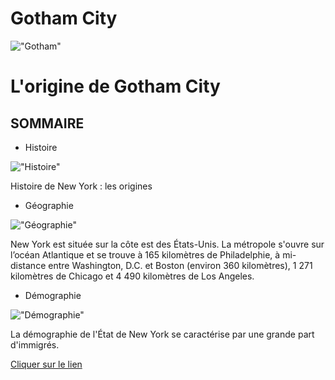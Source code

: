 # Gotham City
!["Gotham"](https://www.urban-comics.com/wp-content/uploads/2020/07/batmansilence2.jpg)
# L'origine de Gotham City
## SOMMAIRE
* Histoire
 
!["Histoire"](https://media.istockphoto.com/photos/manhattan-panorama-with-its-skyscrapers-illuminated-at-dusk-new-york-picture-id538811669?k=20&m=538811669&s=612x612&w=0&h=eDwERbQq92ePDacY78TtXCutwppItxxYKRvEh57h5Gs=)

Histoire de New York : les origines
* Géographie

!["Géographie"](https://media.istockphoto.com/photos/downtown-manhattan-new-york-picture-id156328091?s=612x612)

 New York est située sur la côte est des États-Unis. La métropole s'ouvre sur l’océan Atlantique et se trouve à 165 kilomètres de Philadelphie, à mi-distance entre Washington, D.C. et Boston (environ 360 kilomètres), 1 271 kilomètres de Chicago et 4 490 kilomètres de Los Angeles.
* Démographie
 
!["Démographie"](https://media.istockphoto.com/photos/times-square-picture-id523538287?s=612x612)

La démographie de l'État de New York se caractérise par une grande part d'immigrés.

[Cliquer sur le lien](https://jsuprice.github.io/Gotham/)
